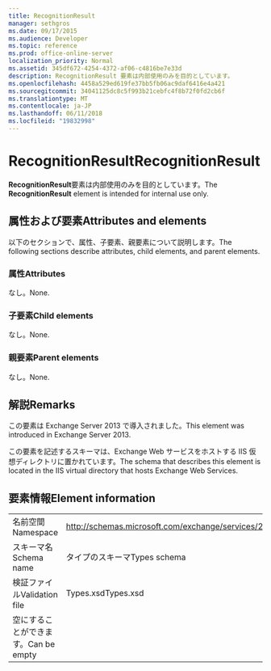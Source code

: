 ```yaml
---
title: RecognitionResult
manager: sethgros
ms.date: 09/17/2015
ms.audience: Developer
ms.topic: reference
ms.prod: office-online-server
localization_priority: Normal
ms.assetid: 345df672-4254-4372-af06-c4816be7e33d
description: RecognitionResult 要素は内部使用のみを目的としています。
ms.openlocfilehash: 4458a529ed619fe37bb5fb06ac9daf6416e4a421
ms.sourcegitcommit: 34041125dc8c5f993b21cebfc4f8b72f0fd2cb6f
ms.translationtype: MT
ms.contentlocale: ja-JP
ms.lasthandoff: 06/11/2018
ms.locfileid: "19832998"
---
```

# <a name="recognitionresult"></a><span data-ttu-id="b0810-103">RecognitionResult</span><span class="sxs-lookup"><span data-stu-id="b0810-103">RecognitionResult</span></span>

<span data-ttu-id="b0810-104">**RecognitionResult**要素は内部使用のみを目的としています。</span><span class="sxs-lookup"><span data-stu-id="b0810-104">The **RecognitionResult** element is intended for internal use only.</span></span> 

## <a name="attributes-and-elements"></a><span data-ttu-id="b0810-105">属性および要素</span><span class="sxs-lookup"><span data-stu-id="b0810-105">Attributes and elements</span></span>

<span data-ttu-id="b0810-106">以下のセクションで、属性、子要素、親要素について説明します。</span><span class="sxs-lookup"><span data-stu-id="b0810-106">The following sections describe attributes, child elements, and parent elements.</span></span>
  
### <a name="attributes"></a><span data-ttu-id="b0810-107">属性</span><span class="sxs-lookup"><span data-stu-id="b0810-107">Attributes</span></span>

<span data-ttu-id="b0810-108">なし。</span><span class="sxs-lookup"><span data-stu-id="b0810-108">None.</span></span>
  
### <a name="child-elements"></a><span data-ttu-id="b0810-109">子要素</span><span class="sxs-lookup"><span data-stu-id="b0810-109">Child elements</span></span>

<span data-ttu-id="b0810-110">なし。</span><span class="sxs-lookup"><span data-stu-id="b0810-110">None.</span></span>
  
### <a name="parent-elements"></a><span data-ttu-id="b0810-111">親要素</span><span class="sxs-lookup"><span data-stu-id="b0810-111">Parent elements</span></span>

<span data-ttu-id="b0810-112">なし。</span><span class="sxs-lookup"><span data-stu-id="b0810-112">None.</span></span>
  
## <a name="remarks"></a><span data-ttu-id="b0810-113">解説</span><span class="sxs-lookup"><span data-stu-id="b0810-113">Remarks</span></span>

<span data-ttu-id="b0810-114">この要素は Exchange Server 2013 で導入されました。</span><span class="sxs-lookup"><span data-stu-id="b0810-114">This element was introduced in Exchange Server 2013.</span></span>
  
<span data-ttu-id="b0810-115">この要素を記述するスキーマは、Exchange Web サービスをホストする IIS 仮想ディレクトリに置かれています。</span><span class="sxs-lookup"><span data-stu-id="b0810-115">The schema that describes this element is located in the IIS virtual directory that hosts Exchange Web Services.</span></span>
  
## <a name="element-information"></a><span data-ttu-id="b0810-116">要素情報</span><span class="sxs-lookup"><span data-stu-id="b0810-116">Element information</span></span>

|||
|:-----|:-----|
|<span data-ttu-id="b0810-117">名前空間</span><span class="sxs-lookup"><span data-stu-id="b0810-117">Namespace</span></span>  <br/> |http://schemas.microsoft.com/exchange/services/2006/types  <br/> |
|<span data-ttu-id="b0810-118">スキーマ名</span><span class="sxs-lookup"><span data-stu-id="b0810-118">Schema name</span></span>  <br/> |<span data-ttu-id="b0810-119">タイプのスキーマ</span><span class="sxs-lookup"><span data-stu-id="b0810-119">Types schema</span></span>  <br/> |
|<span data-ttu-id="b0810-120">検証ファイル</span><span class="sxs-lookup"><span data-stu-id="b0810-120">Validation file</span></span>  <br/> |<span data-ttu-id="b0810-121">Types.xsd</span><span class="sxs-lookup"><span data-stu-id="b0810-121">Types.xsd</span></span>  <br/> |
|<span data-ttu-id="b0810-122">空にすることができます。</span><span class="sxs-lookup"><span data-stu-id="b0810-122">Can be empty</span></span>  <br/> ||
   


